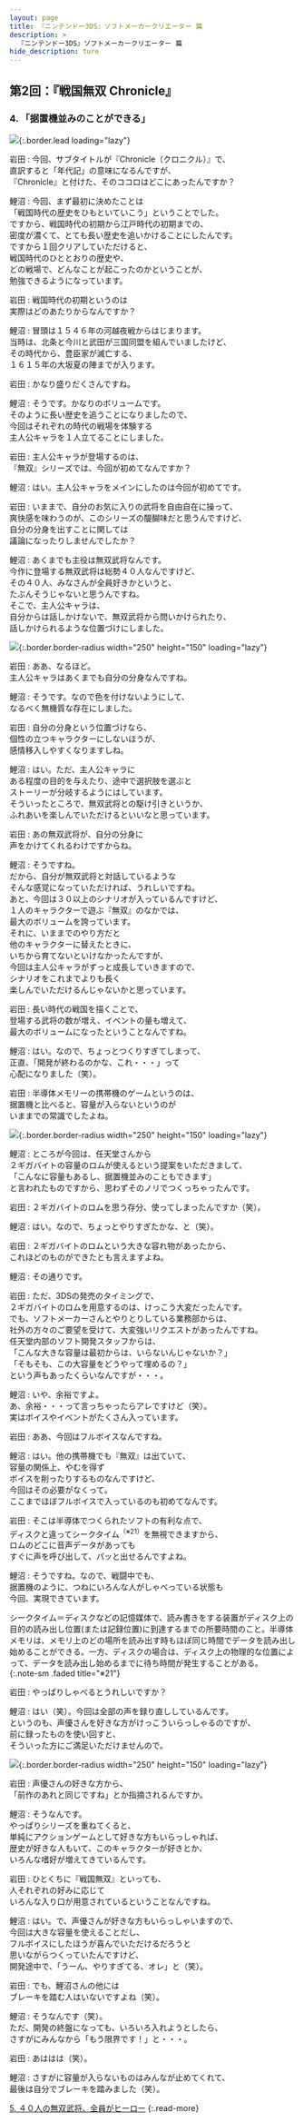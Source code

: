 ```yaml
---
layout: page
title: 『ニンテンドー3DS』ソフトメーカークリエーター 篇
description: >
  『ニンテンドー3DS』ソフトメーカークリエーター 篇
hide_description: ture
---
```


## 第2回：『戦国無双 Chronicle』

### 4. 「据置機並みのことができる」

![](/interviews/jp/3ds/creators/vol1/img/mainvisual4.jpg){:.border.lead loading="lazy"}

岩田
: 今回、サブタイトルが『Chronicle（クロニクル）』で、<br>直訳すると「年代記」の意味になるんですが、<br>『Chronicle』と付けた、そのココロはどこにあったんですか？

鯉沼
: 今回、まず最初に決めたことは<br>「戦国時代の歴史をひもといていこう」ということでした。<br>ですから、戦国時代の初期から江戸時代の初期までの、<br>密度が濃くて、とても長い歴史を追いかけることにしたんです。<br>ですから１回クリアしていただけると、<br>戦国時代のひととおりの歴史や、<br>どの戦場で、どんなことが起こったのかということが、<br>勉強できるようになっています。

岩田
: 戦国時代の初期というのは<br>実際はどのあたりからなんですか？

鯉沼
: 冒頭は１５４６年の河越夜戦からはじまります。<br>当時は、北条と今川と武田が三国同盟を組んでいましたけど、<br>その時代から、豊臣家が滅亡する、<br>１６１５年の大坂夏の陣までが入ります。

岩田
: かなり盛りだくさんですね。

鯉沼
: そうです。かなりのボリュームです。<br>そのように長い歴史を追うことになりましたので、<br>今回はそれぞれの時代の戦場を体験する<br>主人公キャラを１人立てることにしました。

岩田
: 主人公キャラが登場するのは、<br>『無双』シリーズでは、今回が初めてなんですか？

鯉沼
: はい。主人公キャラをメインにしたのは今回が初めてです。

岩田
: いままで、自分のお気に入りの武将を自由自在に操って、<br>爽快感を味わうのが、このシリーズの醍醐味だと思うんですけど、<br>自分の分身を出すことに関しては<br>議論になったりしませんでしたか？

鯉沼
: あくまでも主役は無双武将なんです。<br>今作に登場する無双武将は総勢４０人なんですけど、<br>その４０人、みなさんが全員好きかというと、<br>たぶんそうじゃないと思うんですね。<br>そこで、主人公キャラは、<br>自分からは話しかけないで、無双武将から問いかけられたり、<br>話しかけられるような位置づけにしました。

![](/interviews/jp/3ds/creators/vol1/img/photo10.jpg){:.border.border-radius width="250" height="150" loading="lazy"}

岩田
: ああ、なるほど。<br>主人公キャラはあくまでも自分の分身なんですね。

鯉沼
: そうです。なので色を付けないようにして、<br>なるべく無機質な存在にしました。

岩田
: 自分の分身という位置づけなら、<br>個性の立つキャラクターにしないほうが、<br>感情移入しやすくなりますしね。

鯉沼
: はい。ただ、主人公キャラに<br>ある程度の目的を与えたり、途中で選択肢を選ぶと<br>ストーリーが分岐するようにはしています。<br>そういったところで、無双武将との駆け引きというか、<br>ふれあいを楽しんでいただけるといいなと思っています。

岩田
: あの無双武将が、自分の分身に<br>声をかけてくれるわけですからね。

鯉沼
: そうですね。<br>だから、自分が無双武将と対話しているような<br>そんな感覚になっていただければ、うれしいですね。<br>あと、今回は３０以上のシナリオが入っているんですけど、<br>１人のキャラクターで遊ぶ『無双』のなかでは、<br>最大のボリュームを誇っています。<br>それに、いままでのやり方だと<br>他のキャラクターに替えたときに、<br>いちから育てないといけなかったんですが、<br>今回は主人公キャラがずっと成長していきますので、<br>シナリオをこれまでよりも長く<br>楽しんでいただけるんじゃないかと思っています。

岩田
: 長い時代の戦国を描くことで、<br>登場する武将の数が増え、イベントの量も増えて、<br>最大のボリュームになったということなんですね。

鯉沼
: はい。なので、ちょっとつくりすぎてしまって、<br>正直、「開発が終わるのかな、これ・・・」って<br>心配になりました（笑）。

岩田
: 半導体メモリーの携帯機のゲームというのは、<br>据置機と比べると、容量が入らないというのが<br>いままでの常識でしたよね。

![](/interviews/jp/3ds/creators/vol1/img/photo11.jpg){:.border.border-radius width="250" height="150" loading="lazy"}

鯉沼
: ところが今回は、任天堂さんから<br>２ギガバイトの容量のロムが使えるという提案をいただきまして、<br>「こんなに容量もあるし、据置機並みのこともできます」<br>と言われたものですから、思わずそのノリでつくっちゃったんです。

岩田
: ２ギガバイトのロムを思う存分、使ってしまったんですか（笑）。

鯉沼
: はい。なので、ちょっとやりすぎたかな、と（笑）。

岩田
: ２ギガバイトのロムという大きな容れ物があったから、<br>これほどのものができたとも言えますよね。

鯉沼
: その通りです。

岩田
: ただ、3DSの発売のタイミングで、<br>２ギガバイトのロムを用意するのは、けっこう大変だったんです。<br>でも、ソフトメーカーさんとやりとりしている業務部からは、<br>社外の方々のご要望を受けて、大変強いリクエストがあったんですね。<br>任天堂内部のソフト開発スタッフからは、<br>「こんな大きな容量は最初からは、いらないんじゃないか？」<br>「そもそも、この大容量をどうやって埋めるの？」<br>という声もあったくらいなんですが・・・。

鯉沼
: いや、余裕ですよ。<br>あ、余裕・・・って言っちゃったらアレですけど（笑）。<br>実はボイスやイベントがたくさん入っています。

岩田
: ああ、今回はフルボイスなんですね。

鯉沼
: はい。他の携帯機でも『無双』は出ていて、<br>容量の関係上、やむを得ず<br>ボイスを削ったりするものなんですけど、<br>今回はその必要がなくって。<br>ここまでほぼフルボイスで入っているのも初めてなんです。

岩田
: そこは半導体でつくられたソフトの有利な点で、<br>ディスクと違ってシークタイム<sup>（※21）</sup>を無視できますから、<br>ロムのどこに音声データがあっても<br>すぐに声を呼び出して、パッと出せるんですよね。

鯉沼
: そうですね。なので、戦闘中でも、<br>据置機のように、つねにいろんな人がしゃべっている状態も<br>今回、実現できています。

シークタイム＝ディスクなどの記憶媒体で、読み書きをする装置がディスク上の目的の読み出し位置(または記録位置)に到達するまでの所要時間のこと。半導体メモリは、メモリ上のどの場所を読み出す時もほぼ同じ時間でデータを読み出し始めることができる。一方、ディスクの場合は、ディスク上の物理的な位置によって、データを読み出し始めるまでに待ち時間が発生することがある。              
{:.note-sm .faded title="※21"}

岩田
: やっぱりしゃべるとうれしいですか？

鯉沼
: はい（笑）。今回は全部の声を録り直ししているんです。<br>というのも、声優さんを好きな方がけっこういらっしゃるのですが、<br>前に録ったものを使い回すと、<br>そういった方にご満足いただけませんので。

![](/interviews/jp/3ds/creators/vol1/img/photo12.jpg){:.border.border-radius width="250" height="150" loading="lazy"}

岩田
: 声優さんの好きな方から、<br>「前作のあれと同じですね」とか指摘されるんですか。

鯉沼
: そうなんです。<br>やっぱりシリーズを重ねてくると、<br>単純にアクションゲームとして好きな方もいらっしゃれば、<br>歴史が好きな人もいて、このキャラクターが好きとか、<br>いろんな嗜好が増えてきているんです。

岩田
: ひとくちに『戦国無双』といっても、<br>人それぞれの好みに応じて<br>いろんな入り口が用意されているということなんですね。

鯉沼
: はい。で、声優さんが好きな方もいらっしゃいますので、<br>今回は大きな容量を使えることだし、<br>フルボイスにしたほうが喜んでいただけるだろうと<br>思いながらつくっていたんですけど、<br>開発途中で、「うーん、やりすぎてる、オレ」と（笑）。

岩田
: でも、鯉沼さんの他には<br>ブレーキを踏む人はいないですよね（笑）。

鯉沼
: そうなんです（笑）。<br>ただ、開発の終盤になっても、いろいろ入れようとしたら、<br>さすがにみんなから「もう限界です！」と・・・。

岩田
: あははは（笑）。

鯉沼
: さすがに容量が入らないものはみんなが止めてくれて、<br>最後は自分でブレーキを踏みました（笑）。

[5. ４０人の無双武将、全員がヒーロー](5.md)
{:.read-more}

